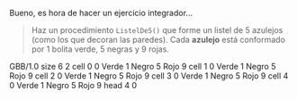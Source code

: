 Bueno, es hora de hacer un ejercicio integrador...

> Haz un procedimiento `ListelDe5()` que forme un listel de 5 azulejos (como los que decoran las paredes). Cada **azulejo** está conformado por 1 bolita verde, 5 negras y 9 rojas.

<gs-board> GBB/1.0 size 6 2 cell 0 0 Verde 1 Negro 5 Rojo 9 cell 1 0 Verde 1 Negro 5 Rojo 9 cell 2 0 Verde 1 Negro 5 Rojo 9 cell 3 0 Verde 1 Negro 5 Rojo 9 cell 4 0 Verde 1 Negro 5 Rojo 9 head 4 0 </gs-board>
